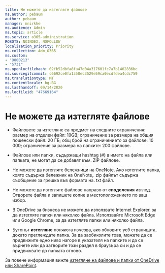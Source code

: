 ```yaml
---
title: Не можете да изтегляте файлове
ms.author: pebaum
author: pebaum
manager: mnirkhe
ms.audience: Admin
ms.topic: article
ms.service: o365-administration
ROBOTS: NOINDEX, NOFOLLOW
localization_priority: Priority
ms.collection: Adm_O365
ms.custom:
- "9000213"
- "5731"
ms.openlocfilehash: 02fb52dbfa8fa47d04a317601fc7a7b1402836bc
ms.sourcegitcommit: c6692ce0fa1358ec3529e59ca0ecdfdea4cdc759
ms.translationtype: MT
ms.contentlocale: bg-BG
ms.lasthandoff: 09/14/2020
ms.locfileid: "47669164"
---
```

# <a name="unable-to-download-files"></a>Не можете да изтегляте файлове

- Файловете за изтегляне са предмет на следните ограничения: размер на отделен файл: 10GB; ограничение за размера на общия пощенски файл: 20 ГБ; общ брой на ограничението за файлове: 10 000; ограничение за размера на папките: 200 файлове.
- Файлове или папки, съдържащи hashtag (#) в името на файла или папката, не могат да се добавят към. ZIP файлове.  
    
- Не можете да изтегляте бележници на OneNote. Ако изтеглите папка, която съдържа бележник на OneNote,. zip файлът съдържа съобщение за грешка във формата на. txt файл.  
    
- Не можете да изтегляте файлове направо от **споделения**  изглед. Отворете файла и запишете копие в местоположението по ваш избор.  
    
- В OneDrive за бизнеса не можете да използвате Internet Explorer, за да изтегляте папки или няколко файла. Използвайте Microsoft Edge или Google Chrome, за да изтегляте папки или няколко файла.  
    
- Бутонът **изтегляне** понякога изчезва, ако обновите уеб страницата, докато преглеждате папка. За да заобиколите това, можете да се придвижите едно ниво нагоре в указателя на папките и да се върнете или да затворите този раздел в браузъра си и да се придвижвате до папката отново.  
    
За повече информация вижте [изтегляне на файлове и папки от OneDrive или SharePoint](https://support.office.com/article/download-files-and-folders-from-onedrive-or-sharepoint-5c7397b7-19c7-4893-84fe-d02e8fa5df05).